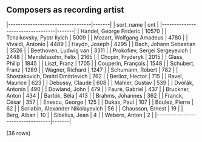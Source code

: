 ## Composers as recording artist

|----------------------------------|-------|
|            sort_name             |  cnt  |
|----------------------------------|-------|
| Handel, George Frideric          | 10570 |
| Tchaikovsky, Pyotr Ilyich        |  5009 |
| Mozart, Wolfgang Amadeus         |  4780 |
| Vivaldi, Antonio                 |  4489 |
| Haydn, Joseph                    |  4295 |
| Bach, Johann Sebastian           |  3526 |
| Beethoven, Ludwig van            |  3311 |
| Prokofiev, Sergei Sergeyevich    |  2448 |
| Mendelssohn, Felix               |  2165 |
| Chopin, Fryderyk                 |  2015 |
| Glass, Philip                    |  1845 |
| Liszt, Franz                     |  1705 |
| Couperin, François               |  1548 |
| Schubert, Franz                  |  1289 |
| Wagner, Richard                  |  1247 |
| Schumann, Robert                 |   782 |
| Shostakovich, Dmitri Dmitrievich |   762 |
| Berlioz, Hector                  |   715 |
| Ravel, Maurice                   |   623 |
| Debussy, Claude                  |   608 |
| Mahler, Gustav                   |   539 |
| Dvořák, Antonín                  |   490 |
| Dowland, John                    |   479 |
| Fauré, Gabriel                   |   437 |
| Bruckner, Anton                  |   434 |
| Bartók, Béla                     |   413 |
| Brahms, Johannes                 |   362 |
| Franck, César                    |   357 |
| Enescu, George                   |   125 |
| Dukas, Paul                      |   107 |
| Boulez, Pierre                   |    62 |
| Scriabin, Alexander Nikolayevich |    56 |
| Chausson, Ernest                 |    19 |
| Berg, Alban                      |    10 |
| Sibelius, Jean                   |     4 |
| Webern, Anton                    |     2 |
|----------------------------------|-------|

(36 rows)

